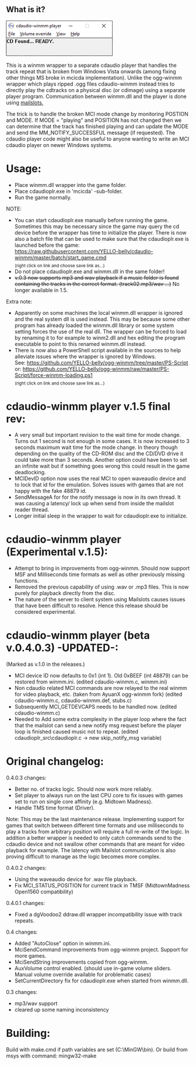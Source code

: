 ## What is it?

![screenshot](screenshot-v05.png)

This is a winmm wrapper to a separate cdaudio player that handles the track repeat that is broken from Windows Vista onwards (among fixing other things MS broke in mcicda implementation). Unlike the ogg-winmm wrapper which plays ripped .ogg files cdaudio-winmm instead tries to directly play the cdtracks on a physical disc (or cdimage) using a separate player program. Communication between winmm.dll and the player is done using [mailslots.](https://learn.microsoft.com/en-us/windows/win32/ipc/mailslots) 

The trick is to handle the broken MCI mode change by monitoring POSTION and MODE. If MODE = "playing" and POSITION has not changed then we can determine that the track has finished playing and can update the MODE and send the MM_NOTIFY_SUCCESSFUL message (if requested). The cdaudio player code might also be useful to anyone wanting to write an MCI cdaudio player on newer Windows systems.

# Usage:

- Place winmm.dll wrapper into the game folder.
- Place cdaudioplr.exe in 'mcicda' -sub-folder.
- Run the game normally.

NOTE:
- You can start cdaudioplr.exe manually before running the game. Sometimes this may be necessary since the game may query the cd device before the wrapper has time to initialize the player. There is now also a batch file that can be used to make sure that the cdaudioplr.exe is launched before the game:  
https://raw.githubusercontent.com/YELLO-belly/cdaudio-winmm/master/batch/start_game.cmd  
<sub>(right click on link and choose save link as...)</sub>  
- Do not place cdaudioplr.exe and winmm.dll in the same folder!
- ~~v.0.3 now supports mp3 and wav playback if a music folder is found containing the tracks in the correct format. (track02.mp3/wav ...)~~ No longer available in 1.5.  

Extra note:
- Apparently on some machines the local winmm.dll wrapper is ignored and the real system dll is used instead. This may be because some other program has already loaded the winmm.dll library or some system setting forces the use of the real dll. The wrapper can be forced to load by renaming it to for example to winm2.dll and hex editing the program executable to point to this renamed winmm.dll instead.
- There is now also a PowerShell script available in the sources to help alleviate issues where the wrapper is ignored by Windows.  
See: https://github.com/YELLO-belly/ogg-winmm/tree/master/PS-Script  
or: https://github.com/YELLO-belly/ogg-winmm/raw/master/PS-Script/force-winmm-loading.ps1  
<sub>(right click on link and choose save link as...)</sub>


# cdaudio-winmm player v.1.5 final rev:
- A very small but important revision to the wait time for mode change. Turns out 1 second is not enough in some cases. It is now increased to 3 seconds maximum wait time for the mode change. In theory though depending on the quality of the CD-ROM disc and the CD/DVD drive it could take more than 3 seconds. Another option could have been to set an infinite wait but if something goes wrong this could result in the game deadlocking.
- MCIDevID option now uses the real MCI to open waveaudio device and to lock that id for the emulation. Solves issues with games that are not happy with the fake 48879 id.
- SendMessageA for for the notify message is now in its own thread. It was causing a latency/ lock up when send from inside the mailslot reader thread.
- Longer initial sleep in the wrapper to wait for cdaudioplr.exe to initialize.  


# cdaudio-winmm player (Experimental v.1.5):

- Attempt to bring in improvements from ogg-winmm. Should now support MSF and Milliseconds time formats as well as other previously missing functions.
- Removed the previous capability of using .wav or .mp3 files. This is now purely for playback directly from the disc.
- The nature of the server to client system using Mailslots causes issues that have been difficult to resolve. Hence this release should be considered experimental.


# cdaudio-winmm player (beta v.0.4.0.3) -UPDATED-:  
(Marked as v.1.0 in the releases.)  

- MCI device ID now defaults to 0x1 (int 1). Old 0xBEEF (int 48879) can be restored from winmm.ini. (edited cdaudio-winmm.c, winmm.ini)
- Non cdaudio related MCI commands are now relayed to the real winmm for video playback, etc. (taken from AyuanX ogg-winmm fork) (edited cdaudio-winmm.c, cdaudio-winmm.def, stubs.c)
- Subsequently MCI_GETDEVCAPS needs to be handled now. (edited cdaudio-winmm.c)
- Needed to Add some extra complexity in the player loop where the fact that the mailslot can send a new notify msg request before the player loop is finished caused music not to repeat. (edited cdaudioplr_src\cdaudioplr.c -> new skip_notify_msg variable)


# Original changelog:

0.4.0.3 changes:
- Better no. of tracks logic. Should now work more reliably.
- Set player to always run on the last CPU core to fix issues with games set to run on single core affinity (e.g. Midtown Madness).
- Handle TMS time format (Driver).

Note: This may be the last maintenance release. Implementing support for games that switch between different time formats and use milliseconds to play a tracks from arbitrary position will require a full re-write of the logic. In addition a better wrapper is needed to only catch commands send to the cdaudio device and not swallow other commands that are meant for video playback for example. The latency with Mailslot communication is also proving difficult to manage as the logic becomes more complex.

0.4.0.2 changes:
- Using the waveaudio device for .wav file playback.
- Fix MCI_STATUS_POSITION for current track in TMSF (MidtownMadness Open1560 compatibility)

0.4.0.1 changes:
- Fixed a dgVoodoo2 ddraw.dll wrapper incompatibility issue with track repeats.

0.4 changes:
- Added "AutoClose" option in winmm.ini.
- MciSendCommand improvements from ogg-winmm project. Support for more games.
- MciSendString improvements copied from ogg-winmm.
- AuxVolume control enabled. (should use in-game volume sliders. Manual volume override available for problematic cases)
- SetCurrentDirectory fix for cdaudioplr.exe when started from winmm.dll.

0.3 changes:
- mp3/wav support
- cleared up some naming inconsistency


# Building:

Build with make.cmd if path variables are set (C:\MinGW\bin).
Or build from msys with command: mingw32-make

